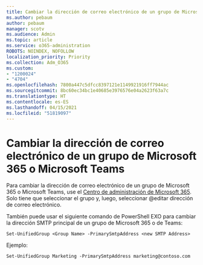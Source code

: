 ```yaml
---
title: Cambiar la dirección de correo electrónico de un grupo de Microsoft 365 o Microsoft Teams
ms.author: pebaum
author: pebaum
manager: scotv
ms.audience: Admin
ms.topic: article
ms.service: o365-administration
ROBOTS: NOINDEX, NOFOLLOW
localization_priority: Priority
ms.collection: Adm_O365
ms.custom:
- "1200024"
- "4704"
ms.openlocfilehash: 7800a447c5dfcc8397121e1149921916ff7944ac
ms.sourcegitcommit: 8bc60ec34bc1e40685e3976576e04a2623f63a7c
ms.translationtype: HT
ms.contentlocale: es-ES
ms.lasthandoff: 04/15/2021
ms.locfileid: "51819097"
---
```

# <a name="change-email-address-of-a-microsoft-365-group-or-microsoft-teams"></a>Cambiar la dirección de correo electrónico de un grupo de Microsoft 365 o Microsoft Teams

Para cambiar la dirección de correo electrónico de un grupo de Microsoft 365 o Microsoft Teams, use el [Centro de administración de Microsoft 365](https://admin.microsoft.com/). Solo tiene que seleccionar el grupo y, luego, seleccionar @editar dirección de correo electrónico.

También puede usar el siguiente comando de PowerShell EXO para cambiar la dirección SMTP principal de un grupo de Microsoft 365 o de Teams:

`Set-UnifiedGroup <Group Name> -PrimarySmtpAddress <new SMTP Address>`

Ejemplo:

`Set-UnifiedGroup Marketing -PrimarySmtpAddress marketing@contoso.com`
